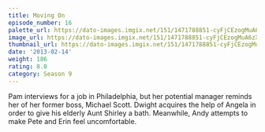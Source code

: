 ```yaml
---
title: Moving On
episode_number: 16
palette_url: https://dato-images.imgix.net/151/1471788851-cyFjCEzogMuA6zXURC2cC5lpVBe.jpg?ixlib=rb-1.1.0&ch=DPR%2CWidth&auto=enhance&palette=json
image_url: https://dato-images.imgix.net/151/1471788851-cyFjCEzogMuA6zXURC2cC5lpVBe.jpg?ixlib=rb-1.1.0&ch=DPR%2CWidth&auto=compress%2Cformat&w=500
thumbnail_url: https://dato-images.imgix.net/151/1471788851-cyFjCEzogMuA6zXURC2cC5lpVBe.jpg?ixlib=rb-1.1.0&ch=DPR%2CWidth&auto=enhance&w=500&h=280&fit=crop&fm=jpg
date: '2013-02-14'
weight: 186
rating: 8.0
category: Season 9
---
```


Pam interviews for a job in Philadelphia, but her potential manager reminds her of her former boss, Michael Scott. Dwight acquires the help of Angela in order to give his elderly Aunt Shirley a bath. Meanwhile, Andy attempts to make Pete and Erin feel uncomfortable. 